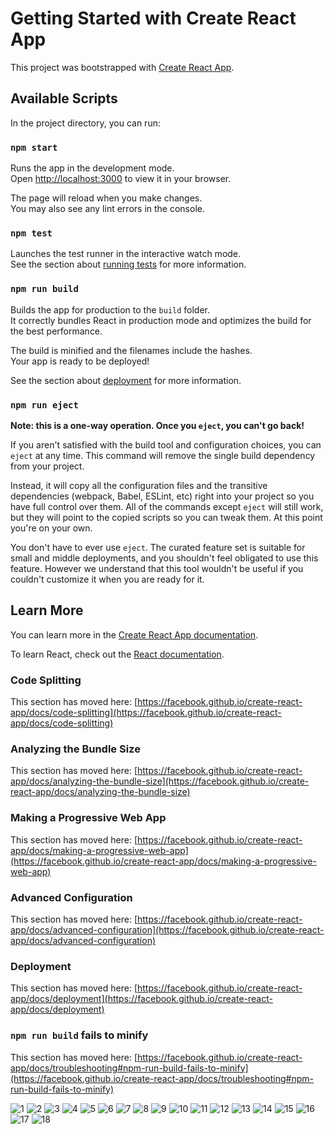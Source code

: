 # Getting Started with Create React App

This project was bootstrapped with [Create React App](https://github.com/facebook/create-react-app).

## Available Scripts

In the project directory, you can run:

### `npm start`

Runs the app in the development mode.\
Open [http://localhost:3000](http://localhost:3000) to view it in your browser.

The page will reload when you make changes.\
You may also see any lint errors in the console.

### `npm test`

Launches the test runner in the interactive watch mode.\
See the section about [running tests](https://facebook.github.io/create-react-app/docs/running-tests) for more information.

### `npm run build`

Builds the app for production to the `build` folder.\
It correctly bundles React in production mode and optimizes the build for the best performance.

The build is minified and the filenames include the hashes.\
Your app is ready to be deployed!

See the section about [deployment](https://facebook.github.io/create-react-app/docs/deployment) for more information.

### `npm run eject`

**Note: this is a one-way operation. Once you `eject`, you can't go back!**

If you aren't satisfied with the build tool and configuration choices, you can `eject` at any time. This command will remove the single build dependency from your project.

Instead, it will copy all the configuration files and the transitive dependencies (webpack, Babel, ESLint, etc) right into your project so you have full control over them. All of the commands except `eject` will still work, but they will point to the copied scripts so you can tweak them. At this point you're on your own.

You don't have to ever use `eject`. The curated feature set is suitable for small and middle deployments, and you shouldn't feel obligated to use this feature. However we understand that this tool wouldn't be useful if you couldn't customize it when you are ready for it.

## Learn More

You can learn more in the [Create React App documentation](https://facebook.github.io/create-react-app/docs/getting-started).

To learn React, check out the [React documentation](https://reactjs.org/).

### Code Splitting

This section has moved here: [https://facebook.github.io/create-react-app/docs/code-splitting](https://facebook.github.io/create-react-app/docs/code-splitting)

### Analyzing the Bundle Size

This section has moved here: [https://facebook.github.io/create-react-app/docs/analyzing-the-bundle-size](https://facebook.github.io/create-react-app/docs/analyzing-the-bundle-size)

### Making a Progressive Web App

This section has moved here: [https://facebook.github.io/create-react-app/docs/making-a-progressive-web-app](https://facebook.github.io/create-react-app/docs/making-a-progressive-web-app)

### Advanced Configuration

This section has moved here: [https://facebook.github.io/create-react-app/docs/advanced-configuration](https://facebook.github.io/create-react-app/docs/advanced-configuration)

### Deployment

This section has moved here: [https://facebook.github.io/create-react-app/docs/deployment](https://facebook.github.io/create-react-app/docs/deployment)

### `npm run build` fails to minify

This section has moved here: [https://facebook.github.io/create-react-app/docs/troubleshooting#npm-run-build-fails-to-minify](https://facebook.github.io/create-react-app/docs/troubleshooting#npm-run-build-fails-to-minify)




![1](https://user-images.githubusercontent.com/31823365/202513494-2a3f6168-b974-427c-868b-49e4b96290a5.PNG)
![2](https://user-images.githubusercontent.com/31823365/202513555-d206812e-1915-485f-b4f1-d1a97bd27d26.PNG)
![3](https://user-images.githubusercontent.com/31823365/202513563-cff6a814-14b6-45cf-bf86-d35db23f9307.PNG)
![4](https://user-images.githubusercontent.com/31823365/202513566-1fef697c-ba58-45c8-9eea-6a9c73d49258.PNG)
![5](https://user-images.githubusercontent.com/31823365/202513571-b07bed67-0cdc-41f4-bcb3-4b1335e1ce40.PNG)
![6](https://user-images.githubusercontent.com/31823365/202513575-e89d596d-8cb4-466f-b9b2-149b1bd7132e.PNG)
![7](https://user-images.githubusercontent.com/31823365/202513578-7ce44f5b-40e8-42b1-9fa3-79ae2cce2da4.PNG)
![8](https://user-images.githubusercontent.com/31823365/202513581-aefb8644-6ef6-4323-b4bb-13d38b223fb9.PNG)
![9](https://user-images.githubusercontent.com/31823365/202513582-2503c9ef-80ba-48be-95a7-efb91448d006.PNG)
![10](https://user-images.githubusercontent.com/31823365/202513586-35946e61-586e-4ed0-85bc-d202cf6b5d0f.PNG)
![11](https://user-images.githubusercontent.com/31823365/202513590-e651c24e-b1e8-44e2-911b-88a53eb7b617.PNG)
![12](https://user-images.githubusercontent.com/31823365/202513594-96710f87-be13-491d-a852-9bd864a00010.PNG)
![13](https://user-images.githubusercontent.com/31823365/202513597-456aa9bd-0ef1-4e4d-9ce7-4072839313ea.PNG)
![14](https://user-images.githubusercontent.com/31823365/202513600-41c68630-d6ff-45ff-a7ef-4a9109688714.PNG)
![15](https://user-images.githubusercontent.com/31823365/202513601-08f864b8-6b01-4b6c-90bd-b3e72edc23d3.PNG)
![16](https://user-images.githubusercontent.com/31823365/202513605-98eb2602-53c0-41e9-8d3e-b6ef98980428.PNG)
![17](https://user-images.githubusercontent.com/31823365/202513609-30dc2582-f2f8-44fe-b909-e0a78c7ebc18.PNG)
![18](https://user-images.githubusercontent.com/31823365/202513612-b32315e8-95b1-4949-8236-41e1f7a2dc9e.PNG)
